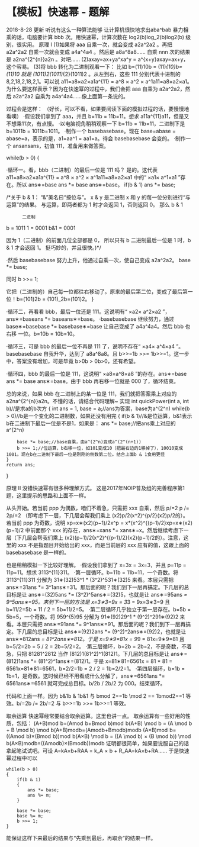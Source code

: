# 【模板】快速幂 - 题解

2018-8-28 更新
听说有这么一种算法能够
让计算机很快地求出aba^bab
暴力相乘的话，电脑要计算 bbb 次。用快速幂，计算次数在 log2(b)log_2(b)log2​(b) 级别，很实用。
原理 I
(1)如果将 aaa 自乘一次，就会变成 a2a^2a2 。再把 a2a^2a2 自乘一次就会变成 a4a^4a4 。然后是 a8a^8a8…… 自乘 nnn 次的结果是 a2na^{2^{n}}a2n 。对吧……
(2)axay=ax+ya^xa^y = a^{x+y}axay=ax+y，这个容易。
(3)将 bbb 转化为二进制观看一下：
比如 b=(11)10b = (11)_{10}b=(11)10​ 就是 (1011)2(1011)_{2}(1011)2​ 。从左到右，这些 111 分别代表十进制的 8,2,18,2,18,2,1。可以说 a11=a8×a2×a1a^{11} = a^8 × a^2 × a^1a11=a8×a2×a1。
为什么要这样表示？因为在快速幂的过程中，我们会把 aaa 自乘为 a2a^2a2，然后 a2a^2a2 自乘为 a4a^4a4……像上面第一条说的。


过程会是这样：
（好长，可以不看，如果要阅读下面的模拟过程的话，要慢慢地看噢）
·假设我们拿到了 aaa，并且 b=11b = 11b=11。想求 a11a^{11}a11，但是又不想乘11次，有点慢。
·以电脑视角稍稍观察一下 b=11b = 11b=11，二进制下是 b=1011b = 1011b=1011。
·制作一个 basebasebase。现在 base=abase = abase=a，表示的是，a1=aa^1 = aa1=a。待会 basebasebase 会变的。
·制作一个 ansansans，初值 111，准备用来做答案。

while(b > 0)
{

·循环一。看，bbb（二进制）的最后一位是 111 吗？
是的。这代表 a11=a8×a2×a1a^{11} = a^8 × a^2 × a^1a11=a8×a2×a1 中的“ ×a1× a^1×a1 ”存在。所以 ans∗=base ans *= base ans∗=base。
if(b & 1)
	ans *= base;

/*关于 b & 1：
“&”美名曰“按位与”。
x & y 是二进制 x 和 y 的每一位分别进行“与运算”的结果。
与运算，即两者都为 1 时才会返回 1，否则返回 0。
那么 b & 1

          二进制
b     =    1011
1     =    0001
b&1   =    0001

因为 1（二进制）的前面几位全部都是 0，
所以只有 b 二进制最后一位是 1 时，b & 1 才会返回 1。
挺巧妙的，并且很快。)*/

·然后 basebasebase 努力上升，他通过自乘一次，使自己变成 a2a^2a2。
base *= base;

同时
b >>= 1;

它把（二进制的）自己每一位都往右移动了。原来的最后第二位，变成了最后第一位！b=(101)2b = (101)_2b=(101)2​。
}


·循环二，再看看 bbb，最后一位还是 111。这说明有“ ×a2× a^2×a2 ”，ans∗=baseans *= baseans∗=base。
·basebasebase 继续努力，通过 base∗=basebase *= basebase∗=base 让自己变成了 a4a^4a4。然后 bbb 也右移
一位。b=10b = 10b=10。

·循环三，可是 bbb 的最后一位不再是 111 了，说明不存在“ ×a4× a^4×a4 ”。basebasebase 自我升华，达到了 a8a^8a8。且 b>>=1b >>= 1b>>=1。这一步中，答案没有增加，可是毕竟 b>0b > 0b>0，还有希望。

·循环四，bbb 的最后一位是 111，这说明“ ×a8×a^8×a8 ”的存在。ans∗=base ans *= base ans∗=base。由于 bbb 再右移一位就是 000 了，循环结束。


总的来说，如果 bbb 在二进制上的某一位是 111，我们就把答案乘上对应的 a2na^{2^{n}}a2n。不懂的话，请结合代码理解~
实现
int quickPower(int a, int b)//是求a的b次方
{
	int ans = 1, base = a;//ans为答案，base为a^(2^n)
	while(b > 0)//b是一个变化的二进制数，如果还没有用完
    {
		if(b & 1)//&是位运算，b&1表示b在二进制下最后一位是不是1，如果是：
			ans *= base;//把ans乘上对应的a^(2^n)
		
        base *= base;//base自乘，由a^(2^n)变成a^(2^(n+1))
		b >>= 1;//位运算，b右移一位，如101变成10（把最右边的1移掉了），10010变成1001。现在b在二进制下最后一位是刚刚的倒数第二位。结合上面b & 1食用更佳
	}
	return ans;
}

原理 II
没错快速幂有很多种理解方式。
这是2017年NOIP普及组的完善程序第1题，这里提示的思路和上面不一样。

从头开始。若当前 ppp 为偶数，咱们不着急，只需把 xxx 自乘，然后 p/=2 p /= 2p/=2 （即考虑下一层，下几层会帮我们乘上 (x2)p/2(x^2)^{p/2}(x2)p/2的）。
若当前 ppp 为奇数，说明 xp=x∗(x2)(p−1)/2x^p = x*(x^2)^{(p-1)/2}xp=x∗(x2)(p−1)/2 中前面那个 xxx 的存在，ans∗=xans *= xans∗=x。然后继续考虑下一层（下几层会帮我们乘上 (x2)(p−1)/2(x^2)^{(p-1)/2}(x2)(p−1)/2的）。注意，这里的 xxx 不是指题目开始给出的 xxx，而是当前层的 xxx 应有的值，这跟上面的 basebasebase 是一样的。


也是稍稍模拟一下比较好理解。
·假设我们拿到了 x=3x = 3x=3，并且 p=11p = 11p=11。想求 3113^{11}311。
·第一层循环。b=11b = 11b=11，一个奇数。将 3113^{11}311 分解为 31∗(32)53^1 * (3^2)^531∗(32)5 来看。本层只需把 ans∗=31ans *= 3^1ans∗=31。那后面的呢？我们到下一层再搞定。下几层的总目标是让 ans∗=(32)5ans *= (3^2)^5ans∗=(32)5，也就是让 ans∗=95ans *= 9^5ans∗=95。来到下一层的方法是 x=3∗3=9x = 3*3 = 9x=3∗3=9 且 b=11/2=5b  = 11 / 2 = 5b=11/2=5。
·第二层循环几乎独立于第一层存在。b=5b = 5b=5，一个奇数。将 959^{5}95 分解为 91∗(92)29^1 * (9^2)^291∗(92)2 来看。本层只需把 ans∗=91ans *= 9^1ans∗=91。那后面的呢？我们到下一层再搞定。下几层的总目标是让 ans∗=(92)2ans *= (9^2)^2ans∗=(92)2，也就是让 ans∗=812ans *= 81^2ans∗=812。于是 x=9∗9=81x = 9*9 = 81x=9∗9=81 且 b=5/2=2b  = 5 / 2 = 2b=5/2=2。
·第三层循环，b=2b = 2b=2，不是奇数，不着急，只把 81281^2812 当作 (812)1(81^2)^1(812)1。下几层的总目标是让 ans∗=(812)1ans *= (81^2)^1ans∗=(812)1。于是 x=81∗81=6561x = 81 * 81 = 6561x=81∗81=6561，b=2/2=1b = 2 / 2 = 1b=2/2=1。
·第四层循环，b=1b = 1b=1，是奇数。这时候已经不用看成什么分解了，ans∗=6561ans *= 6561ans∗=6561 就可完成总目标。b/2b / 2b/2 为 000。结束循环。


代码和上面一样。因为 b&1b \& 1b&1 与 bmod  2==1b \mod 2 == 1bmod2==1 等效。b/=2b /= 2b/=2 与 b>>=1b >>= 1b>>=1 等效。

取余运算
快速幂经常要结合取余运算。这里也讲一点。
取余运算有一些好用的性质，包括：
(A+B)mod  b=(Amod  b+Bmod  b)mod  b(A+B) \mod b = (A \mod b + B \mod b) \mod b(A+B)modb=(Amodb+Bmodb)modb
(A×B)mod  b=((Amod  b)×(Bmod  b))mod  b(A×B) \mod b = ((A \mod b) × (B \mod b)) \mod b(A×B)modb=((Amodb)×(Bmodb))modb
证明都很简单，如果要说服自己的话拿起笔试试吧。可设 A=kA×b+RAA = k_A × b + R_AA=kA​×b+RA​……
于是快速幂过程中可以

	while(b > 0)
    {
		if(b & 1)
        {
			ans *= base;
            ans %= m;
    	}
		
        base *= base;
        base %= m;
		b >>= 1;
	}


能保证这样下来最后的结果与“先乘到最后，再取余”的结果一样。
 